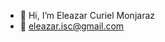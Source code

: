 - 👋 Hi, I’m Eleazar Curiel Monjaraz 
- 📧 eleazar.isc@gmail.com

<!---
IngCuriel/IngCuriel is a ✨ special ✨ repository because its `README.md` (this file) appears on your GitHub profile.
You can click the Preview link to take a look at your changes.
--->
